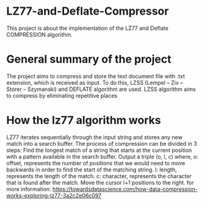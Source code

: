 # LZ77-and-Deflate-Compressor
This project is about  the implementation of the LZ77 and Deflate COMPRESSION  algorithm.
# General summary of the project
The project aims to compress and store the text document file with .txt extension, which is received as input.
To do this, LZSS (Lempel – Ziv – Storer – Szymanski) and DEFLATE algorithm are used. LZSS algorithm aims to compress by eliminating repetitive places

# How the lz77 algorithm works
LZ77 iterates sequentially through the input string and stores any new match into a search buffer. The process of compression can be divided in 3 steps:
Find the longest match of a string that starts at the current position with a pattern available in the search buffer.
Output a triple (o, l, c) where,
o: offset, represents the number of positions that we would need to move backwards in order to find the start of the matching string.
l: length, represents the length of the match.
c: character, represents the character that is found after the match.
Move the cursor l+1 positions to the right.
for more information: https://towardsdatascience.com/how-data-compression-works-exploring-lz77-3a2c2e06c097
